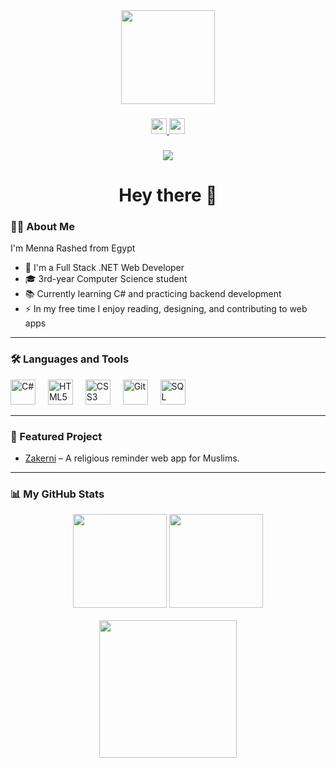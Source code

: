 <div align="center">
  <img height="150" src="https://media.giphy.com/media/M9gbBd9nbDrOTu1Mqx/giphy.gif"  />
</div>

###

<div align="center">
  <a href="https://www.linkedin.com/in/menna-rashed/" target="_blank">
    <img src="https://img.shields.io/static/v1?message=LinkedIn&logo=linkedin&label=&color=0077B5&logoColor=white&labelColor=&style=for-the-badge" height="25" />
  </a>
  <a href="mailto:menna_rashed@outlook.com">
    <img src="https://img.shields.io/static/v1?message=Email&logo=microsoft-outlook&label=&color=red&logoColor=white&labelColor=&style=for-the-badge" height="25" />
  </a>
</div>

###
<div align="center">
  <img src="https://visitor-badge.laobi.icu/badge?page_id=menna-rashed.menna-rashed" />
</div>

###

<h1 align="center">Hey there 👋</h1>



<h3 align="left">👩‍💻 About Me</h3>

<p align="left">
I'm Menna Rashed from Egypt 

- 🔭 I'm a Full Stack .NET Web Developer<br>
- 🎓 3rd-year Computer Science student<br>
- 📚 Currently learning C# and practicing backend development<br>
- ⚡ In my free time I enjoy reading, designing, and contributing to web apps
</p>



---
<h3 align="left">🛠 Languages and Tools</h3>

<div align="left">
  <img src="https://cdn.jsdelivr.net/gh/devicons/devicon/icons/csharp/csharp-original.svg" height="40" alt="C#" />
  <img width="12" />
  <img src="https://cdn.jsdelivr.net/gh/devicons/devicon/icons/html5/html5-original.svg" height="40" alt="HTML5" />
  <img width="12" />
  <img src="https://cdn.jsdelivr.net/gh/devicons/devicon/icons/css3/css3-original.svg" height="40" alt="CSS3" />
  <img width="12" />
  <img src="https://cdn.jsdelivr.net/gh/devicons/devicon/icons/git/git-original.svg" height="40" alt="Git" />
  <img width="12" />
  <img src="https://cdn.jsdelivr.net/gh/devicons/devicon/icons/mysql/mysql-original.svg" height="40" alt="SQL" />
</div>

---

### 🌟 Featured Project

- [Zakerni](https://saramedhat258.github.io/Zakrny/) – A religious reminder web app for Muslims.


---
<h3 align="left">📊 My GitHub Stats</h3>

<div align="center">
  <img src="https://github-readme-stats.vercel.app/api?username=menna-rashed&show_icons=true&theme=dracula&include_all_commits=true&count_private=true" height="150" />
  <img src="https://github-readme-stats.vercel.app/api/top-langs/?username=menna-rashed&layout=compact&theme=dracula" height="150" />
</div>

<br/>

<div align="center">
  <img src="https://streak-stats.demolab.com?user=menna-rashed&locale=en&mode=daily&theme=dark&hide_border=false&border_radius=5&order=3" height="220" />
</div>
